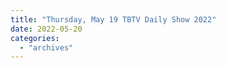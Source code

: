 ```yaml
---
title: "Thursday, May 19 TBTV Daily Show 2022"
date: 2022-05-20
categories: 
  - "archives"
---
```



